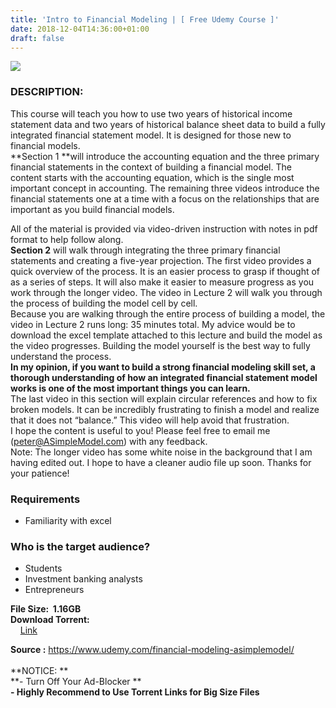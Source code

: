```yaml
---
title: 'Intro to Financial Modeling | [ Free Udemy Course ]'
date: 2018-12-04T14:36:00+01:00
draft: false
---
```


[![](https://2.bp.blogspot.com/-cv2kpBYWc5c/XAaCTxnMlaI/AAAAAAAAAhE/mK6Y9yZfeI8sqjQ4wVunnQ-wFMZ-yGfmACLcBGAs/s640/Introduction-to-Financial-Modeling.jpg)](https://2.bp.blogspot.com/-cv2kpBYWc5c/XAaCTxnMlaI/AAAAAAAAAhE/mK6Y9yZfeI8sqjQ4wVunnQ-wFMZ-yGfmACLcBGAs/s1600/Introduction-to-Financial-Modeling.jpg)

### DESCRIPTION:

This course will teach you how to use two years of historical income statement data and two years of historical balance sheet data to build a fully integrated financial statement model. It is designed for those new to financial models.  
**Section 1 **will introduce the accounting equation and the three primary financial statements in the context of building a financial model. The content starts with the accounting equation, which is the single most important concept in accounting. The remaining three videos introduce the financial statements one at a time with a focus on the relationships that are important as you build financial models.  

All of the material is provided via video-driven instruction with notes in pdf format to help follow along.  
**Section 2** will walk through integrating the three primary financial statements and creating a five-year projection. The first video provides a quick overview of the process. It is an easier process to grasp if thought of as a series of steps. It will also make it easier to measure progress as you work through the longer video. The video in Lecture 2 will walk you through the process of building the model cell by cell.  
Because you are walking through the entire process of building a model, the video in Lecture 2 runs long: 35 minutes total. My advice would be to download the excel template attached to this lecture and build the model as the video progresses. Building the model yourself is the best way to fully understand the process.  
**In my opinion, if you want to build a strong financial modeling skill set, a thorough understanding of how an integrated financial statement model works is one of the most important things you can learn.**  
The last video in this section will explain circular references and how to fix broken models. It can be incredibly frustrating to finish a model and realize that it does not “balance.” This video will help avoid that frustration.  
I hope the content is useful to you! Please feel free to email me (peter@ASimpleModel.com) with any feedback.  
Note: The longer video has some white noise in the background that I am having edited out. I hope to have a cleaner audio file up soon. Thanks for your patience!  

### Requirements

*   Familiarity with excel

### **Who is the target audience?**

*   Students
*   Investment banking analysts
*   Entrepreneurs

**File Size:  1.16GB**  
**Download Torrent:**  
    [Link](http://turboagram.com/18521555/financial-modeling-torrentlink)  
  
**Source :** https://www.udemy.com/financial-modeling-asimplemodel/  
   
**NOTICE: **  
**\- Turn Off Your Ad-Blocker **  
**\- Highly Recommend to Use Torrent Links for Big Size Files**